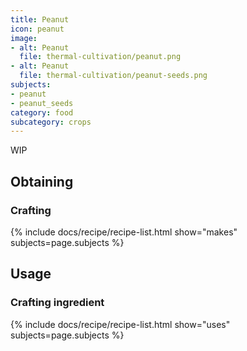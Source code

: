 ```yaml
---
title: Peanut
icon: peanut
image:
- alt: Peanut
  file: thermal-cultivation/peanut.png
- alt: Peanut
  file: thermal-cultivation/peanut-seeds.png
subjects: 
- peanut
- peanut_seeds
category: food
subcategory: crops
---
```


WIP

Obtaining
---------

### Crafting
{% include docs/recipe/recipe-list.html show="makes" subjects=page.subjects %}

Usage
-----

### Crafting ingredient
{% include docs/recipe/recipe-list.html show="uses" subjects=page.subjects %}